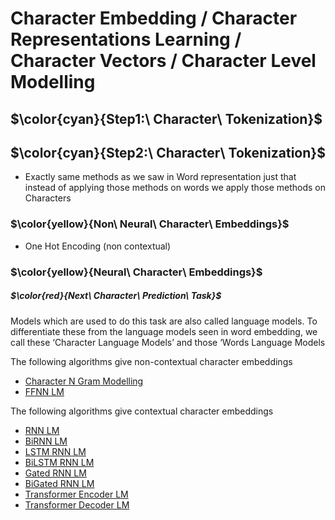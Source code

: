 # Character Embedding / Character Representations Learning / Character Vectors / Character Level Modelling

## $\color{cyan}{Step1:\ Character\ Tokenization}$


## $\color{cyan}{Step2:\ Character\ Tokenization}$
  - Exactly same methods as we saw in Word representation just that instead of applying those methods on words we apply those methods on Characters

### $\color{yellow}{Non\ Neural\ Character\ Embeddings}$
  - One Hot Encoding (non contextual)

### $\color{yellow}{Neural\ Character\ Embeddings}$

##### $\color{red}{Next\ Character\ Prediction\ Task}$
Models which are used to do this task are also called language models. To differentiate these from the language models seen in word embedding, we call these ‘Character Language Models’ and those ‘Words Language Models

The following algorithms give non-contextual character embeddings
- <ins> Character N Gram Modelling </ins>
- <ins> FFNN LM </ins>

The following algorithms give contextual character embeddings
- <ins> RNN LM </ins>
- <ins> BiRNN LM </ins>
- <ins> LSTM RNN LM </ins>
- <ins> BiLSTM RNN LM </ins>
- <ins> Gated RNN LM </ins>
- <ins> BiGated RNN LM </ins>
- <ins> Transformer Encoder LM </ins>
- <ins> Transformer Decoder LM </ins>
